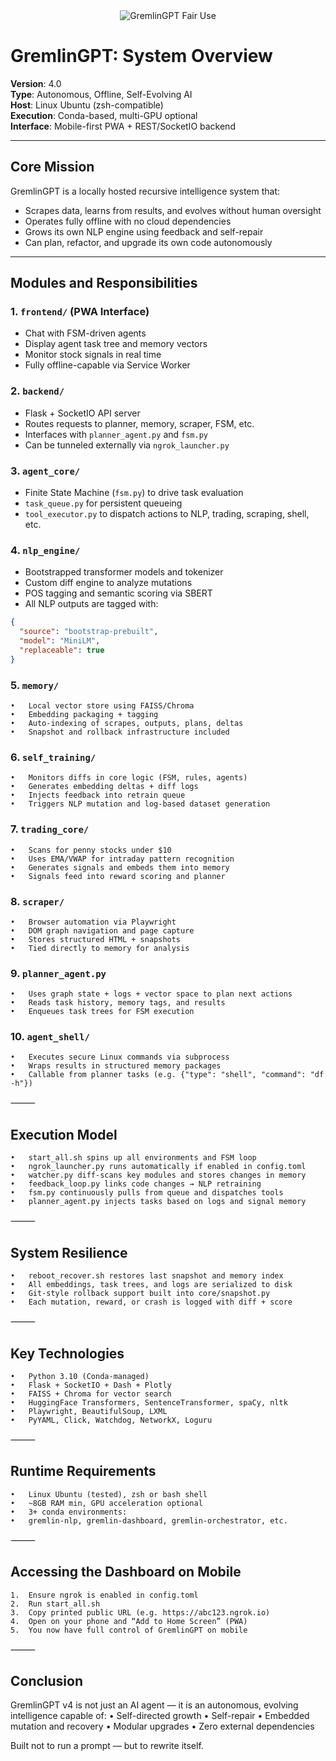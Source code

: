 <div align="center">
  <img src="https://img.shields.io/badge/Fair%20Use-GremlinGPT%20v1.0-black?style=for-the-badge&labelColor=black&color=red&logo=ghost&logoColor=red" alt="GremlinGPT Fair Use">
</div>

# GremlinGPT: System Overview

**Version**: 4.0  
**Type**: Autonomous, Offline, Self-Evolving AI  
**Host**: Linux Ubuntu (zsh-compatible)  
**Execution**: Conda-based, multi-GPU optional  
**Interface**: Mobile-first PWA + REST/SocketIO backend

---

## Core Mission

GremlinGPT is a locally hosted recursive intelligence system that:

- Scrapes data, learns from results, and evolves without human oversight
- Operates fully offline with no cloud dependencies
- Grows its own NLP engine using feedback and self-repair
- Can plan, refactor, and upgrade its own code autonomously

---

## Modules and Responsibilities

### 1. `frontend/` (PWA Interface)
- Chat with FSM-driven agents
- Display agent task tree and memory vectors
- Monitor stock signals in real time
- Fully offline-capable via Service Worker

### 2. `backend/`
- Flask + SocketIO API server
- Routes requests to planner, memory, scraper, FSM, etc.
- Interfaces with `planner_agent.py` and `fsm.py`
- Can be tunneled externally via `ngrok_launcher.py`

### 3. `agent_core/`
- Finite State Machine (`fsm.py`) to drive task evaluation
- `task_queue.py` for persistent queueing
- `tool_executor.py` to dispatch actions to NLP, trading, scraping, shell, etc.

### 4. `nlp_engine/`
- Bootstrapped transformer models and tokenizer
- Custom diff engine to analyze mutations
- POS tagging and semantic scoring via SBERT
- All NLP outputs are tagged with:
```json
{
  "source": "bootstrap-prebuilt",
  "model": "MiniLM",
  "replaceable": true
}
```

### 5. `memory/`
	•	Local vector store using FAISS/Chroma
	•	Embedding packaging + tagging
	•	Auto-indexing of scrapes, outputs, plans, deltas
	•	Snapshot and rollback infrastructure included

### 6. `self_training/`
	•	Monitors diffs in core logic (FSM, rules, agents)
	•	Generates embedding deltas + diff logs
	•	Injects feedback into retrain queue
	•	Triggers NLP mutation and log-based dataset generation

### 7. `trading_core/`
	•	Scans for penny stocks under $10
	•	Uses EMA/VWAP for intraday pattern recognition
	•	Generates signals and embeds them into memory
	•	Signals feed into reward scoring and planner

### 8. `scraper/`
	•	Browser automation via Playwright
	•	DOM graph navigation and page capture
	•	Stores structured HTML + snapshots
	•	Tied directly to memory for analysis

### 9. `planner_agent.py`
	•	Uses graph state + logs + vector space to plan next actions
	•	Reads task history, memory tags, and results
	•	Enqueues task trees for FSM execution

### 10. `agent_shell/`
	•	Executes secure Linux commands via subprocess
	•	Wraps results in structured memory packages
	•	Callable from planner tasks (e.g. {"type": "shell", "command": "df -h"})

⸻

## Execution Model
	•	start_all.sh spins up all environments and FSM loop
	•	ngrok_launcher.py runs automatically if enabled in config.toml
	•	watcher.py diff-scans key modules and stores changes in memory
	•	feedback_loop.py links code changes → NLP retraining
	•	fsm.py continuously pulls from queue and dispatches tools
	•	planner_agent.py injects tasks based on logs and signal memory

⸻

## System Resilience
	•	reboot_recover.sh restores last snapshot and memory index
	•	All embeddings, task trees, and logs are serialized to disk
	•	Git-style rollback support built into core/snapshot.py
	•	Each mutation, reward, or crash is logged with diff + score

⸻

## Key Technologies
	•	Python 3.10 (Conda-managed)
	•	Flask + SocketIO + Dash + Plotly
	•	FAISS + Chroma for vector search
	•	HuggingFace Transformers, SentenceTransformer, spaCy, nltk
	•	Playwright, BeautifulSoup, LXML
	•	PyYAML, Click, Watchdog, NetworkX, Loguru

⸻

## Runtime Requirements
	•	Linux Ubuntu (tested), zsh or bash shell
	•	~8GB RAM min, GPU acceleration optional
	•	3+ conda environments:
	•	gremlin-nlp, gremlin-dashboard, gremlin-orchestrator, etc.

⸻

## Accessing the Dashboard on Mobile
	1.	Ensure ngrok is enabled in config.toml
	2.	Run start_all.sh
	3.	Copy printed public URL (e.g. https://abc123.ngrok.io)
	4.	Open on your phone and “Add to Home Screen” (PWA)
	5.	You now have full control of GremlinGPT on mobile

⸻

## Conclusion

GremlinGPT v4 is not just an AI agent — it is an autonomous, evolving intelligence capable of:
	•	Self-directed growth
	•	Self-repair
	•	Embedded mutation and recovery
	•	Modular upgrades
	•	Zero external dependencies

Built not to run a prompt — but to rewrite itself.
